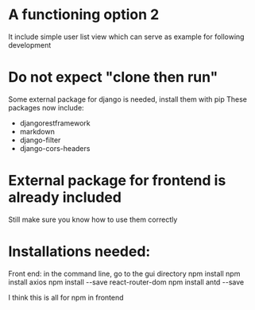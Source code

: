 # A functioning option 2
It include simple user list view which can serve as example for following development
# Do not expect "clone then run"
Some external package for django is needed, install them with pip
These packages now include:
* djangorestframework
* markdown
* django-filter
* django-cors-headers
# External package for frontend is already included
Still make sure you know how to use them correctly

# Installations needed:
Front end:
in the command line, go to the gui directory
npm install
npm install axios
npm install --save react-router-dom
npm install antd --save

I think this is all for npm in frontend